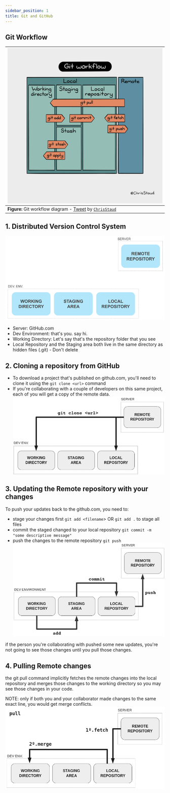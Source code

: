 ```yaml
---
sidebar_position: 1
title: Git and GitHub
---
```

## Git Workflow
| ![Git workflow](./git-workflow.jpg) |
| --- |
| **Figure:** Git workflow diagram - [Tweet](https://twitter.com/ChrisStaud/status/1554091413272494080?s=20&t=_WT38kLmQ_hFYrHuXX9MZQ) by [`ChrisStaud`](https://twitter.com/ChrisStaud) |

## 1. Distributed Version Control System
![git setup](git-env.png)

* Server: GitHub.com
* Dev Environment: that's you. say hi.
* Working Directory: Let's say that's the repository folder that you see
* Local Repository and the Staging area both live in the same directory as hidden files (.git) - Don't delete

## 2. Cloning a repository from GitHub
* To download a project that's published on github.com, you'll need to clone it using the `git clone <url>` command
* If you're collaborating with a couple of developers on this same project, each of you will get a copy of the remote data. 
![git clone](clone.png)

## 3. Updating the Remote repository with your changes 
To push your updates back to the github.com, you need to:
* stage your changes first `git add <filename`> OR `git add .` to stage all files
* commit the staged changed to your local repository `git commit -m "some descriptive message"`
* push the changes to the remote repository `git push`
![git add commit and push](add-commit-push.png)

if the person you're collaborating with pushed some new updates, you're not going to see those changes until you pull those changes.

## 4. Pulling Remote changes

the git pull command implicitly fetches the remote changes into the local repository and merges those changes to the working directory so you may see those changes in your code.

NOTE: only if both you and your collaborator made changes to the same exact line, you would get merge conflicts.
![git pull](pull.png)
